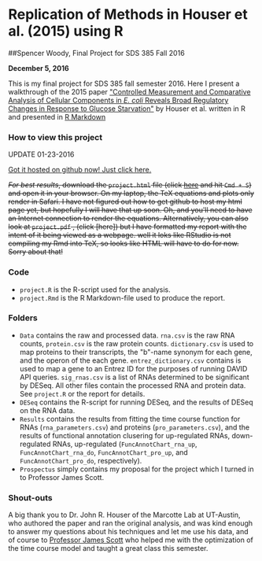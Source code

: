 # Replication of Methods in Houser et al. (2015) using R
##Spencer Woody, Final Project for SDS 385 Fall 2016

**December 5, 2016**

This is my final project for SDS 385 fall semester 2016. Here I present a walkthrough of the 2015 paper ["Controlled Measurement and Comparative Analysis of Cellular Components in *E. coli* Reveals Broad Regulatory Changes in Response to Glucose Starvation"][1] by Houser et al. written in R and presented in [R Markdown](http://rmarkdown.rstudio.com)

### How to view this project

UPDATE 01-23-2016

[Got it hosted on github now! Just click here.](https://spencerwoody.github.io/SDS385/FinalProject/) 

~~*For best results*, download the `project.html` file (click [here][2] and hit `Cmd + S`) and open it in your browser. On my laptop, the TeX equations and plots only render in Safari. I have not figured out how to get github to host my html page yet, but hopefully I will have that up soon. Oh, and you'll need to have an Internet connection to render the equations. Alternatively, you can also look at `project.pdf` , (click [here]) but I have formatted my report with the intent of it being viewed as a webpage. well it loks like RStudio is not compiling my Rmd into TeX, so looks like HTML will have to do for now. Sorry about that!~~

### Code

* `project.R` is the R-script used for the analysis.
* `project.Rmd` is the R Markdown-file used to produce the report.

### Folders
 
 * `Data` contains the raw and processed data. `rna.csv` is the raw RNA counts, `protein.csv` is the raw protein counts. `dictionary.csv` is used to map proteins to their transcripts, the "b"-name synonym for each gene, and the operon of the each gene. `entrez_dictionary.csv` contains is used to map a gene to an Entrez ID for the purposes of running DAVID API queries. `sig_rnas.csv` is a list of RNAs determined to be significant by DESeq. All other files contain the processed RNA and protein data. See `project.R` or the report for details. 
 * `DESeq` contains the R-script for running DESeq, and the results of DESeq on the RNA data.
 * `Results` contains the results from fitting the time course function for RNAs (`rna_parameters.csv`) and proteins (`pro_parameters.csv`), and the results of functional annotation clusering for up-regulated RNAs, down-regulated RNAs, up-regulated (`FuncAnnotChart_rna_up`, `FuncAnnotChart_rna_do`, `FuncAnnotChart_pro_up`, and `FuncAnnotChart_pro_do`, respectively).
 * `Prospectus` simply contains my proposal for the project which I turned in to Professor James Scott. 
 
### Shout-outs 
 
A big thank you to Dr. John R. Houser of the Marcotte Lab at UT-Austin, who authored the paper and ran the original analysis, and was kind enough to answer my questions about his techniques and let me use his data, and of course to [Professor James Scott][4] who helped me with the optimization of the time course model and taught a great class this semester. 

[1]: http://journals.plos.org/ploscompbiol/article?id=10.1371/journal.pcbi.1004400

[2]: https://raw.githubusercontent.com/spencerwoody/SDS385/master/FinalProject/project.html

[3]: https://github.com/spencerwoody/SDS385/raw/master/FinalProject/example.pdf

[4]: https://github.com/jgscott

